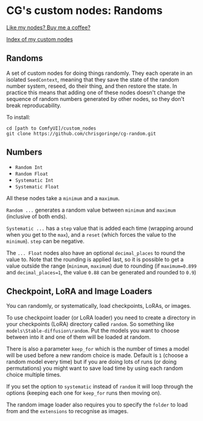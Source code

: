 # CG's custom nodes: Randoms

[Like my nodes? Buy me a coffee?](https://www.buymeacoffee.com/chrisgoringe)

[Index of my custom nodes](https://github.com/chrisgoringe/cg-nodes-index)

## Randoms

A set of custom nodes for doing things randomly. They each operate in an isolated `SeedContext`, meaning that they save the state of the random number system, reseed, do their thing, and then restore the state. In practice this means that adding one of these nodes doesn't change the sequence of random numbers generated by other nodes, so they don't break reproducability.

To install:
```
cd [path to ComfyUI]/custom_nodes
git clone https://github.com/chrisgoringe/cg-random.git
```



## Numbers

- `Random Int`
- `Random Float` 
- `Systematic Int`
- `Systematic Float`

All these nodes take a `minimum` and a `maximum`. 

`Random ...` generates a random value between `minimum` and `maximum` (inclusive of both ends). 

`Systematic ...` has a `step` value that is added each time (wrapping around when you get to the `max`), and a `reset` (which forces the value to the `minimum`). `step` can be negative.

The `... Float` nodes also have an optional `decimal_places` to round the value to. Note that the rounding is applied last, so it is possible to get a value outside the range (`minimum`, `maximum`) due to rounding (if `maximum=0.899` and `decimal_places=1`, the value `0.88` can be generated and rounded to `0.9`)

## Checkpoint, LoRA and Image Loaders

You can randomly, or systematically, load checkpoints, LoRAs, or images.

To use checkpoint loader (or LoRA loader) you need to create a directory in your checkpoints (LoRA) directory called `random`. So something like `models\Stable-diffusion\random`. Put the models you want to choose between into it and one of them will be loaded at random.

There is also a parameter `keep_for` which is the number of times a model will be used before a new random choice is made. Default is `1` (choose a random model every time) but if you are doing lots of runs (or doing permutations) you might want to save load time by using each random choice multiple times.

If you set the option to `systematic` instead of `random` it will loop through the options (keeping each one for `keep_for` runs then moving on). 

The random image loader also requires you to specify the `folder` to load from and the `extensions` to recognise as images.

